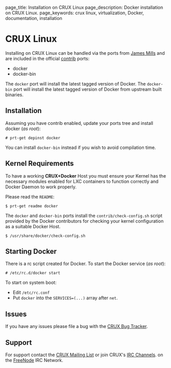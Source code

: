 page_title: Installation on CRUX Linux
page_description: Docker installation on CRUX Linux.
page_keywords: crux linux, virtualization, Docker, documentation, installation

# CRUX Linux

Installing on CRUX Linux can be handled via the ports from [James
Mills](http://prologic.shortcircuit.net.au/) and are included in the
official [contrib](http://crux.nu/portdb/?a=repo&q=contrib) ports:

- docker
- docker-bin

The `docker` port will install the latest tagged
version of Docker. The `docker-bin` port will
install the latest tagged version of Docker from upstream built binaries.

## Installation

Assuming you have contrib enabled, update your ports tree and install docker (*as root*):

    # prt-get depinst docker

You can install `docker-bin` instead if you wish to avoid compilation time.


## Kernel Requirements

To have a working **CRUX+Docker** Host you must ensure your Kernel has
the necessary modules enabled for LXC containers to function correctly
and Docker Daemon to work properly.

Please read the `README`:

    $ prt-get readme docker

The `docker` and `docker-bin` ports install the `contrib/check-config.sh`
script provided by the Docker contributors for checking your kernel
configuration as a suitable Docker Host.

    $ /usr/share/docker/check-config.sh

## Starting Docker

There is a rc script created for Docker. To start the Docker service (*as root*):

    # /etc/rc.d/docker start

To start on system boot:

 - Edit `/etc/rc.conf`
 - Put `docker` into the `SERVICES=(...)` array after `net`.

## Issues

If you have any issues please file a bug with the
[CRUX Bug Tracker](http://crux.nu/bugs/).

## Support

For support contact the [CRUX Mailing List](http://crux.nu/Main/MailingLists)
or join CRUX's [IRC Channels](http://crux.nu/Main/IrcChannels). on the
[FreeNode](http://freenode.net/) IRC Network.
